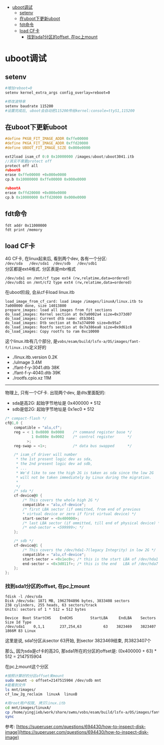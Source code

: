 - [uboot调试](#uboot调试)
  - [setenv](#setenv)
  - [在uboot下更新uboot](#在uboot下更新uboot)
  - [fdt命令](#fdt命令)
  - [load CF卡](#load-cf卡)
    - [找到sda1分区的offset, 在pc上mount](#找到sda1分区的offset-在pc上mount)

# uboot调试
## setenv
```sh
#增加reboot=0
setenv kernel_extra_args config_overlay=reboot=0

#修改波特率
setenv baudrate 115200
#设置完成后, uboot会自动把115200传给kernel:console=ttyS1,115200
```

## 在uboot下更新uboot
```c
#define PKGB_FIT_IMAGE_ADDR 0xffe00000
#define PKGA_FIT_IMAGE_ADDR 0xffd20000
#define UBOOT_FIT_IMAGE_SIZE 0x000e0000

ext2load isam_cf 0:0 0x10000000 /images/uboot/uboot3041.itb
//其实不需要protect off
protect off all
#ubootB
erase 0xffe00000 +0x000e0000
cp.b 0x10000000 0xffe00000 0x000e0000

#ubootA
erase 0xffd20000 +0x000e0000
cp.b 0x10000000 0xffd20000 0x000e0000
```

## fdt命令
```
fdt addr 0x11000000
fdt print /memory
```

## load CF卡
4G CF卡, 在linux起来后, 看到两个dev, 各有一个分区:  
`/dev/sda   /dev/sda1  /dev/sdb   /dev/sdb1`  
分区都是ext4格式. 分区表是mbr格式
```
/dev/sda1 on /mnt/cf type ext4 (rw,relatime,data=ordered)
/dev/sdb1 on /mnt/cf2 type ext4 (rw,relatime,data=ordered)
```
在uboot阶段, 会从cf卡load linux.itb
```
load_image_from_cf_card: load image /images/linuxA/linux.itb to 7a000000 done, size 14013800
prepare_images: load all images from fit sections
do_load_images: Kernel section at 0x7a0002a4 size=0x373d07
do_load_images: Current dtb name: dtb3041
do_load_images: Dtb section at 0x7a374090 size=0x95a7
do_load_images: Rootfs section at 0x7a386ea8 size=0x9d61c8
do_load_images: Copy rootfs to ram 0xc10000
```

这个linux.itb有几个部分, 是`vobs/esam/build/lsfx-a/OS/images/fant-f/linux.its`定义好的
* ./linux.itb.version 0.2K
* ./uImage 3.4M
* ./fant-f-y-3041.dtb 38K
* ./fant-f-y-4040.dtb 39K
* ./rootfs.cpio.xz 11M

----
物理上, 只有一个CF卡. 出现两个dev, 是dts里面配的:
* sda是高2G: 起始字节地址是 0x400000 * 512
* sdb是低2G: 起始字节地址是 0x1ec0 * 512

```c
/* compact-flash */
cf@1,0 {
    compatible = "alu,cf";
    reg = < 1 0x0800 0x0008    /* command register base */
            1 0x080e 0x0002    /* control register      */
          >;
    reg-swap = <1>;            /* data bus swapped      */

    /* isam_cf driver will number
     * the 1st present logic dev as sda,
     * the 2nd present logic dev ad sdb,
     * ...
     * We'd like to see the high 2G is taken as sda since the low 2G
     * will not be taken immediately by Linux during the migration.
     *
     */
    /* sda */
    cf-device@0 {
        /* This covers the whole high 2G */
        compatible = "alu,cf-device";
        /* first LBA sector (if ommitted, from end of previous
        * virtual device or zero if first virtual device) */
        start-sector = <0x400000>;
        /* last LBA sector (if ommitted, till end of physical device) */
        /* end-sector = <599999>; */
    };

    /* sdb */
    cf-device@1 {
        /* This covers the /dev/hda1-7(legacy Integrity) in low 2G */
        compatible = "alu,cf-device";
        start-sector = <0x1ec0>; /* this is the start LBA of /dev/hda1 */
        end-sector = <0x3d011f>; /* this is the end   LBA of /dev/hda7 */
    };
};
```

### 找到sda1分区的offset, 在pc上mount
```
fdisk -l /dev/sda
Disk /dev/sda: 1871 MB, 1962704896 bytes, 3833408 sectors
238 cylinders, 255 heads, 63 sectors/track
Units: sectors of 1 * 512 = 512 bytes

Device  Boot StartCHS    EndCHS        StartLBA     EndLBA    Sectors  Size Id Type
/dev/sda1    0,1,1       237,254,63          63    3823469    3823407 1866M 83 Linux
```
这里是说, sda1分区从sector 63开始, 到sector 3823469结束, 共3823407个

那么, 因为sda是cf卡的高2G, 那sda1所在的分区的offset是:
(0x400000 + 63) * 512 = 2147515904

在pc上mount这个分区
```sh
#按照计算好的分区offset来mount
sudo mount -o offset=2147515904 /dev/sdb mnt
#能看到文件
ls mnt/images/
cf_low_2g_reclaim  linuxA  linuxB

#用root用户权限, 拷贝linux.itb
cd mnt/images/linuxA/
cp /home/yingjieb/work/share/swms/vobs/esam/build/lsfx-a/OS/images/fant-f/linux.itb .
sync
```

参考: [https://superuser.com/questions/694430/how-to-inspect-disk-image](https://superuser.com/questions/694430/how-to-inspect-disk-image)

